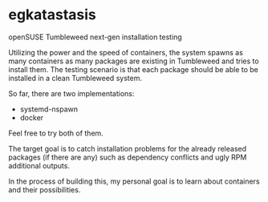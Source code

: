 # egkatastasis
openSUSE Tumbleweed next-gen installation testing

Utilizing the power and the speed of containers, the system spawns as many containers as many packages are existing
in Tumbleweed and tries to install them. The testing scenario is that each package should be able to be installed
in a clean Tumbleweed system.

So far, there are two implementations:

* systemd-nspawn
* docker

Feel free to try both of them.

The target goal is to catch installation problems for the already released packages
(if there are any) such as dependency conflicts and ugly RPM additional outputs.

In the process of building this, my personal goal is to learn about containers
and their possibilities.
